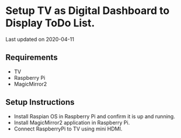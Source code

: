 # Setup TV as Digital Dashboard to Display ToDo List.
Last updated on 2020-04-11

## Requirements
* TV 
* Raspberry Pi
* MagicMirror2

## Setup Instructions
* Install Raspian OS in Raspberry Pi and confirm it is up and running. 
* Install MagicMirror2 application in Raspberry Pi.
* Connect RaspberryPi to TV using mini HDMI.
